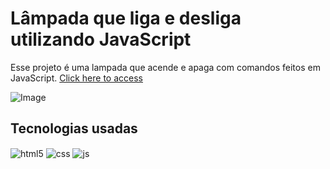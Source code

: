 # Lâmpada que liga e desliga utilizando JavaScript

Esse projeto é uma lampada que acende e apaga com comandos feitos em JavaScript.
[Click here to access](https://chhenriquee.github.io/lampada-js/)


![Image](https://github.com/user-attachments/assets/68497bbb-3514-489f-b37c-e5d881889d8c)


## Tecnologias usadas

  <img align="center" alt="html5" src="https://img.shields.io/badge/HTML5-E34F26?style=for-the-badge&logo=html5&logoColor=white" />
  <img align="center" alt="css" src="https://img.shields.io/badge/CSS3-1572B6?style=for-the-badge&logo=css3&logoColor=white" />
  <img align="center" alt="js" src="https://img.shields.io/badge/JavaScript-F7DF1E?style=for-the-badge&logo=javascript&logoColor=black" />
